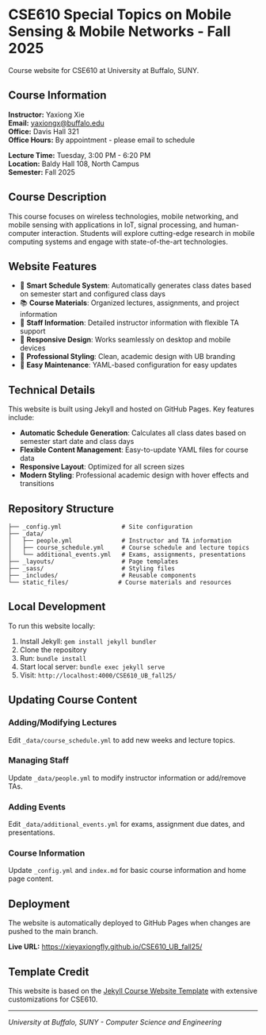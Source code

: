 # CSE610 Special Topics on Mobile Sensing & Mobile Networks - Fall 2025

Course website for CSE610 at University at Buffalo, SUNY.

## Course Information

**Instructor:** Yaxiong Xie  
**Email:** yaxiongx@buffalo.edu  
**Office:** Davis Hall 321  
**Office Hours:** By appointment - please email to schedule  

**Lecture Time:** Tuesday, 3:00 PM - 6:20 PM  
**Location:** Baldy Hall 108, North Campus  
**Semester:** Fall 2025  

## Course Description

This course focuses on wireless technologies, mobile networking, and mobile sensing with applications in IoT, signal processing, and human-computer interaction. Students will explore cutting-edge research in mobile computing systems and engage with state-of-the-art technologies.

## Website Features

- 📅 **Smart Schedule System**: Automatically generates class dates based on semester start and configured class days
- 📚 **Course Materials**: Organized lectures, assignments, and project information
- 👥 **Staff Information**: Detailed instructor information with flexible TA support
- 📱 **Responsive Design**: Works seamlessly on desktop and mobile devices
- 🎨 **Professional Styling**: Clean, academic design with UB branding
- 🔧 **Easy Maintenance**: YAML-based configuration for easy updates

## Technical Details

This website is built using Jekyll and hosted on GitHub Pages. Key features include:

- **Automatic Schedule Generation**: Calculates all class dates based on semester start date and class days
- **Flexible Content Management**: Easy-to-update YAML files for course data
- **Responsive Layout**: Optimized for all screen sizes
- **Modern Styling**: Professional academic design with hover effects and transitions

## Repository Structure

```
├── _config.yml                 # Site configuration
├── _data/
│   ├── people.yml              # Instructor and TA information
│   ├── course_schedule.yml     # Course schedule and lecture topics
│   └── additional_events.yml   # Exams, assignments, presentations
├── _layouts/                   # Page templates
├── _sass/                      # Styling files
├── _includes/                  # Reusable components
└── static_files/              # Course materials and resources
```

## Local Development

To run this website locally:

1. Install Jekyll: `gem install jekyll bundler`
2. Clone the repository
3. Run: `bundle install`
4. Start local server: `bundle exec jekyll serve`
5. Visit: `http://localhost:4000/CSE610_UB_fall25/`

## Updating Course Content

### Adding/Modifying Lectures
Edit `_data/course_schedule.yml` to add new weeks and lecture topics.

### Managing Staff
Update `_data/people.yml` to modify instructor information or add/remove TAs.

### Adding Events
Edit `_data/additional_events.yml` for exams, assignment due dates, and presentations.

### Course Information
Update `_config.yml` and `index.md` for basic course information and home page content.

## Deployment

The website is automatically deployed to GitHub Pages when changes are pushed to the main branch.

**Live URL:** https://xieyaxiongfly.github.io/CSE610_UB_fall25/

## Template Credit

This website is based on the [Jekyll Course Website Template](https://github.com/kazemnejad/jekyll-course-website-template) with extensive customizations for CSE610.

---

*University at Buffalo, SUNY - Computer Science and Engineering*